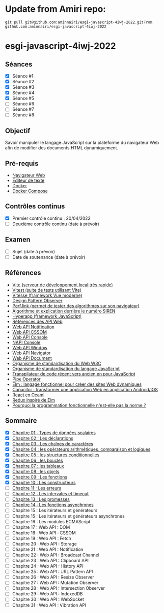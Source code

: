 # Update from Amiri repo:
```
git pull git@github.com:aminnairi/esgi-javascript-4iwj-2022.gitFrom github.com:aminnairi/esgi-javascript-4iwj-2022
```

# esgi-javascript-4iwj-2022

## Séances

- [X] Séance #1
- [X] Séance #2
- [X] Séance #3
- [X] Séance #4
- [X] Séance #5
- [ ] Séance #6
- [ ] Séance #7
- [ ] Séance #8

## Objectif

Savoir manipuler le langage JavaScript sur la plateforme du navigateur Web afin de modifier des documents HTML dynamiquement.

## Pré-requis

- [Navigateur Web](https://www.google.com/chrome/index.html)
- [Éditeur de texte](https://code.visualstudio.com/)
- [Docker](https://www.docker.com/)
- [Docker Compose](https://docs.docker.com/compose/)

## Contrôles continus

- [X] Premier contrôle continu : 20/04/2022
- [ ] Deuxième contrôle continu (date à prévoir)

## Examen

- [ ] Sujet (date à prévoir)
- [ ] Date de soutenance (date à prévoir)

## Références

- [Vite (serveur de développement local très rapide)](https://vitejs.dev/)
- [Vitest (suite de tests utilisant Vite)](https://vitest.dev/)
- [Vitesse (framework Vue moderne)](https://github.com/antfu/vitesse)
- [Design Pattern Observer](https://refactoring.guru/design-patterns/observer)
- [Perf.link (permet de tester des algorithmes sur son navigateur)](https://perf.link)
- [Algorithme et explication derrière le numéro SIREN](https://fr.wikipedia.org/wiki/Syst%C3%A8me_d%27identification_du_r%C3%A9pertoire_des_entreprises)
- [Hyperapp (framework JavaScript)](https://github.com/JorgeBucaran/hyperapp)
- [Références des API Web](https://developer.mozilla.org/en-US/docs/Web/API)
- [Web API Notification](https://developer.mozilla.org/en-US/docs/Web/API/Notification/Notification)
- [Web API CSSOM](https://developer.mozilla.org/en-US/docs/Web/API/CSS_Object_Model)
- [Web API Console](https://developer.mozilla.org/en-US/docs/Web/API/console)
- [NAPI Console](https://nodejs.org/dist/latest-v17.x/docs/api/console.html)
- [Web API Window](https://developer.mozilla.org/en-US/docs/Web/API/Window)
- [Web API Navigator](https://developer.mozilla.org/en-US/docs/Web/API/Window/navigator)
- [Web API Document](https://developer.mozilla.org/en-US/docs/Web/API/Window/document)
- [Organisme de standardisation du Web W3C](https://www.w3.org/)
- [Organisme de standardisation du langage JavaScript](https://www.ecma-international.org/publications-and-standards/standards/ecma-262/)
- [Transpilateur de code récent vers ancien en pour JavaScript](https://babeljs.io/)
- [Pipe Operator](https://2ality.com/2022/01/pipe-operator.html)
- [Elm : langage fonctionnel pour créer des sites Web dynamiques](https://elm-lang.org/)
- [Capacitor : transformer une application Web en application Android/iOS](https://capacitorjs.com/)
- [React en Ocaml](https://reasonml.github.io/reason-react/)
- [Redux inspiré de Elm](https://redux.js.org/understanding/history-and-design/prior-art#elm)
- [Pourquoi la programmation fonctionnelle n'est-elle pas la norme ?](https://www.youtube.com/watch?v=QyJZzq0v7Z4&t=19s)

## Sommaire

- [X] [Chapitre 01 : Types de données scalaires](./chapitre-01)
- [X] [Chapitre 02 : Les déclarations](./chapitre-02)
- [X] [Chapitre 03 : Les chaînes de caractères](./chapitre-03)
- [X] [Chapitre 04 : les opérateurs arithmétiques, comparaison et logiques](./chapitre-04)
- [X] [Chapitre 05 : les structures conditionnelles](./chapitre-05)
- [X] [Chapitre 06 : les boucles](./chapitre-06)
- [X] [Chapitre 07 : les tableaux](./chapitre-07)
- [X] [Chapitre 08 : les objets](./chapitre-08)
- [X] [Chapitre 09 : Les fonctions](./chapitre-09)
- [X] [Chapitre 10 : Les constructeurs](./chapitre-10)
- [ ] [Chapitre 11 : Les erreurs](./chapitre-11)
- [ ] [Chapitre 12 : Les intervales et timeout](./chapitre-12)
- [ ] [Chapitre 13 : Les promesses](./chapitre-13)
- [ ] [Chapitre 14 : Les fonctions asynchrones](./chapitre-14)
- [ ] Chapitre 15 : Les itérateurs et générateurs
- [ ] Chapitre 15 : Les itérateurs et générateurs asynchrones
- [ ] Chapitre 16 : Les modules ECMAScript
- [ ] Chapitre 17 : Web API : DOM
- [ ] Chapitre 18 : Web API : CSSOM
- [ ] Chapitre 19 : Web API : Fetch
- [ ] Chapitre 20 : Web API : Storage
- [ ] Chapitre 21 : Web API : Notification
- [ ] Chapitre 22 : Web API : Broadcast Channel
- [ ] Chapitre 23 : Web API : Clipboard API
- [ ] Chapitre 24 : Web API : History API
- [ ] Chapitre 25 : Web API : URL Pattern API
- [ ] Chapitre 26 : Web API : Resize Observer
- [ ] Chapitre 27 : Web API : Mutation Observer
- [ ] Chapitre 28 : Web API : Intersection Observer
- [ ] Chapitre 29 : Web API : IndexedDB
- [ ] Chapitre 30 : Web API : WebSocket
- [ ] Chapitre 31 : Web API : Vibration API
